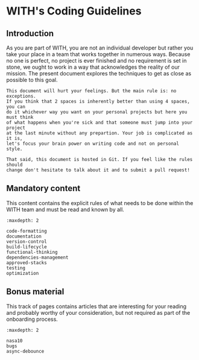 # WITH's Coding Guidelines

## Introduction

As you are part of WITH, you are not an individual developer but rather you take
your place in a team that works together in numerous ways. Because no one is
perfect, no project is ever finished and no requirement is set in stone, we
ought to work in a way that acknowledges the reality of our mission. The present
document explores the techniques to get as close as possible to this goal.

```{warning}
This document will hurt your feelings. But the main rule is: no exceptions.
If you think that 2 spaces is inherently better than using 4 spaces, you can
do it whichever way you want on your personal projects but here you must think
of what happens when you're sick and that someone must jump into your project
at the last minute without any prepartion. Your job is complicated as it is,
let's focus your brain power on writing code and not on personal style.
```

```{note}
That said, this document is hosted in Git. If you feel like the rules should
change don't hesitate to talk about it and to submit a pull request!
```

## Mandatory content

This content contains the explicit rules of what needs to be done within the
WITH team and must be read and known by all.

```{toctree}
:maxdepth: 2

code-formatting
documentation
version-control
build-lifecycle
functional-thinking
dependencies-management
approved-stacks
testing
optimization
```

## Bonus material

This track of pages contains articles that are interesting for your reading and
probably worthy of your consideration, but not required as part of the
onboarding process.

```{toctree}
:maxdepth: 2

nasa10
bugs
async-debounce
```
